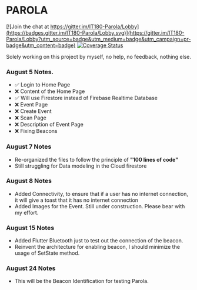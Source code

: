 # PAROLA

[![Join the chat at https://gitter.im/IT180-Parola/Lobby](https://badges.gitter.im/IT180-Parola/Lobby.svg)](https://gitter.im/IT180-Parola/Lobby?utm_source=badge&utm_medium=badge&utm_campaign=pr-badge&utm_content=badge)
[![Coverage Status](https://coveralls.io/repos/github/ram231/Parola/badge.svg?branch=master)](https://coveralls.io/github/ram231/Parola?branch=master)


Solely working on this project by myself, no help, no feedback, nothing else.


### August 5 Notes.
- ✅ Login to Home Page
- ❌ Content of the Home Page
- ✅ Will use Firestore instead of Firebase Realtime Database
- ❌ Event Page
- ❌ Create Event
- ❌ Scan Page
- ❌ Description of Event Page
- ❌ Fixing Beacons

### August 7 Notes
- Re-organized the files to follow the principle of **"100 lines of code"**
- Still struggling for Data modeling in the Cloud firestore

### August 8 Notes
- Added Connectivity, to ensure that if a user has no internet connection, it will give a toast that it has no internet connection
- Added Images for the Event. Still under construction. Please bear with my effort.

### August 15 Notes
- Added Flutter Bluetooth just to test out the connection of the beacon.
- Reinvent the architecture for enabling beacon, I should minimize the usage of SetState method.

### August 24 Notes
- This will be the Beacon Identification for testing Parola.
